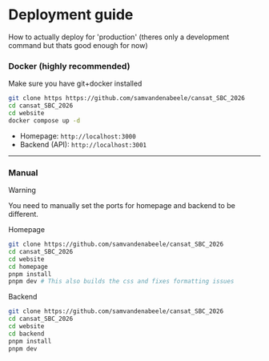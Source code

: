 # Deployment guide

How to actually deploy for 'production' (theres only a development command but thats good enough for now)

### Docker (highly recommended)

Make sure you have git+docker installed

```bash
git clone https https://github.com/samvandenabeele/cansat_SBC_2026
cd cansat_SBC_2026
cd website
docker compose up -d
```
- Homepage: `http://localhost:3000`
- Backend (API): `http://localhost:3001`

---

### Manual
> [!WARNING]  
> You need to manually set the ports for homepage and backend to be different.

Homepage
```bash
git clone https://github.com/samvandenabeele/cansat_SBC_2026
cd cansat_SBC_2026
cd website
cd homepage
pnpm install
pnpm dev # This also builds the css and fixes formatting issues
```

Backend
```bash
git clone https://github.com/samvandenabeele/cansat_SBC_2026
cd cansat_SBC_2026
cd website
cd backend
pnpm install
pnpm dev
```
